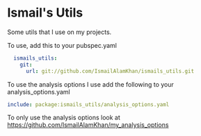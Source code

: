 # Ismail's Utils

Some utils that I use on my projects.

To use, add this to your pubspec.yaml

```yaml
  ismails_utils:
    git:
      url: git://github.com/IsmailAlamKhan/ismails_utils.git
```

To use the analysis options I use add the following to your analysis_options.yaml
```yaml
include: package:ismails_utils/analysis_options.yaml
```

To only use the analysis options look at https://github.com/IsmailAlamKhan/my_analysis_options
